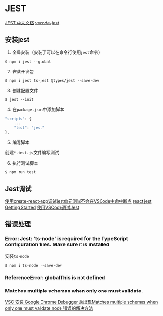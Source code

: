 <!--
 * @Author: tangdaoyong
 * @Date: 2020-12-01 10:13:18
 * @LastEditors: tangdaoyong
 * @LastEditTime: 2020-12-01 14:54:56
 * @Description: file content
-->
# JEST

[JEST 中文文档](https://jestjs.io/docs/zh-Hans/getting-started.html)
[vscode-jest](https://github.com/jest-community/vscode-jest/blob/master/README.md#troubleshooting)

## 安装jest

1. 全局安装（安装了可以在命令行使用`jest`命令）
```
$ npm i jest --global
```

2. 安装开发包

```
$ npm i jest ts-jest @types/jest --save-dev
```

3. 创建配置文件
```
$ jest --init
```
4. 在`package.json`中添加脚本
```js
"scripts": {
    ...
    "test": "jest"
},
```
5. 编写脚本

创建`*.test.js`文件编写测试

6. 执行测试脚本
```
$ npm run test
```

## Jest调试

[使用create-react-app调试jest单元测试不会在VSCode中命中断点](https://cloud.tencent.com/developer/ask/208645)
[react jest](https://cloud.tencent.com/developer/ask/208645)
[Getting Started](https://jestjs.io/docs/zh-Hans/getting-started)
[使用VSCode调试Jest](https://www.cnblogs.com/samwu/p/9677562.html)

## 错误处理

### Error: Jest: 'ts-node' is required for the TypeScript configuration files. Make sure it is installed

安装`ts-node`
```
$ npm i ts-node --save-dev
```

### ReferenceError: globalThis is not defined

### Matches multiple schemas when only one must validate.

[VSC 安装 Google Chrome Debugger 后出现Matches multiple schemas when only one must validate node 错误的解决方法](https://blog.csdn.net/oh_futrue/article/details/104771914)